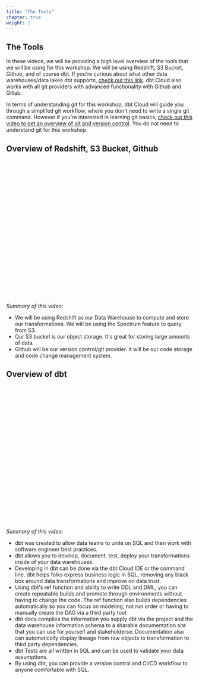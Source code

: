 ```yaml
---
title: "The Tools"
chapter: true
weight: 1
---
```


## The Tools

In these videos, we will be providing a high level overview of the tools that we will be using for this workshop. We will be using Redshift, S3 Bucket, Github, and of course dbt. If you're curious about what other data warehouses/data lakes dbt supports, [check out this link](https://docs.getdbt.com/docs/available-adapters). dbt Cloud also works with all git providers with advanced functionality with Github and Gitlab. 

In terms of understanding git for this workshop, dbt Cloud will guide you through a simplifed git workflow, where you don't need to write a single git command. However if you're interested in learning git basics, [check out this video to get an overview of git and version control](https://getdbt.wistia.com/medias/zaaege6v76). You do not need to understand git for this workshop.

## Overview of Redshift, S3 Bucket, Github

<script src="https://fast.wistia.com/embed/medias/6gc3ojy45n.jsonp" async></script><script src="https://fast.wistia.com/assets/external/E-v1.js" async></script><div class="wistia_responsive_padding" style="padding:73.33% 0 0 0;position:relative;"><div class="wistia_responsive_wrapper" style="height:100%;left:0;position:absolute;top:0;width:100%;"><div class="wistia_embed wistia_async_6gc3ojy45n videoFoam=true" style="height:100%;position:relative;width:100%"><div class="wistia_swatch" style="height:100%;left:0;opacity:0;overflow:hidden;position:absolute;top:0;transition:opacity 200ms;width:100%;"><img src="https://fast.wistia.com/embed/medias/6gc3ojy45n/swatch" style="filter:blur(5px);height:100%;object-fit:contain;width:100%;" alt="" aria-hidden="true" onload="this.parentNode.style.opacity=1;" /></div></div></div></div>

*Summary of this video:*
- We will be using Redshift as our Data Warehouse to compute and store our transformations. We will be using the Spectrum feature to query from S3. 
- Our S3 bucket is our object storage. It's great for storing large amounts of data. 
- Github will be our version control/git provider. It will be our code storage and code change management system.

## Overview of dbt

<script src="https://fast.wistia.com/embed/medias/mwymobgl5w.jsonp" async></script><script src="https://fast.wistia.com/assets/external/E-v1.js" async></script><div class="wistia_responsive_padding" style="padding:73.33% 0 0 0;position:relative;"><div class="wistia_responsive_wrapper" style="height:100%;left:0;position:absolute;top:0;width:100%;"><div class="wistia_embed wistia_async_mwymobgl5w videoFoam=true" style="height:100%;position:relative;width:100%"><div class="wistia_swatch" style="height:100%;left:0;opacity:0;overflow:hidden;position:absolute;top:0;transition:opacity 200ms;width:100%;"><img src="https://fast.wistia.com/embed/medias/mwymobgl5w/swatch" style="filter:blur(5px);height:100%;object-fit:contain;width:100%;" alt="" aria-hidden="true" onload="this.parentNode.style.opacity=1;" /></div></div></div></div>

*Summary of this video:*
- dbt was created to allow data teams to unite on SQL and then work with software engineer best practices. 
- dbt allows you to develop, document, test, deploy your transformations inside of your data warehouses. 
- Developing in dbt can be done via the dbt Cloud IDE or the command line. dbt helps folks express business logic in SQL, removing any black box around data transformations and improve on data trust. 
- Using dbt's ref function and ability to write DDL and DML, you can create repeatable builds and promote through environments without having to change the code. The ref function also builds dependencies automatically so you can focus on modeling, not run order or having to manually create the DAG via a third party tool.
- dbt docs compiles the information you supply dbt via the project and the data warehouse information schema to a sharable documentation site that you can use for yourself and stakeholderse. Documentation also can automatically display lineage from raw objects to transformation to third party dependencies.
- dbt Tests are all written in SQL and can be used to validate your data assumptions. 
- By using dbt, you can provide a version control and CI/CD workflow to anyone comfortable with SQL.




